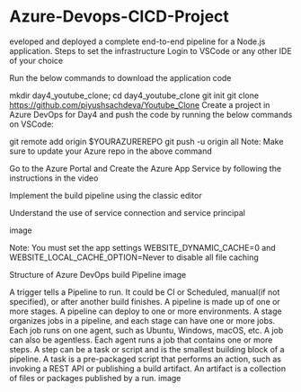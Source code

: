 # Azure-Devops-CICD-Project
eveloped and deployed a complete end-to-end pipeline for a Node.js application.
Steps to set the infrastructure
Login to VSCode or any other IDE of your choice

Run the below commands to download the application code

mkdir day4_youtube_clone; cd day4_youtube_clone
git init
git clone https://github.com/piyushsachdeva/Youtube_Clone
Create a project in Azure DevOps for Day4 and push the code by running the below commands on VSCode:

git remote add origin $YOURAZUREREPO
git push -u origin all
Note: Make sure to update your Azure repo in the above command

Go to the Azure Portal and Create the Azure App Service by following the instructions in the video

Implement the build pipeline using the classic editor

Understand the use of service connection and service principal

image

Note: You must set the app settings WEBSITE_DYNAMIC_CACHE=0 and WEBSITE_LOCAL_CACHE_OPTION=Never to disable all file caching

Structure of Azure DevOps build Pipeline
image

A trigger tells a Pipeline to run. It could be CI or Scheduled, manual(if not specified), or after another build finishes.
A pipeline is made up of one or more stages. A pipeline can deploy to one or more environments.
A stage organizes jobs in a pipeline, and each stage can have one or more jobs.
Each job runs on one agent, such as Ubuntu, Windows, macOS, etc. A job can also be agentless.
Each agent runs a job that contains one or more steps.
A step can be a task or script and is the smallest building block of a pipeline.
A task is a pre-packaged script that performs an action, such as invoking a REST API or publishing a build artifact.
An artifact is a collection of files or packages published by a run.
image
